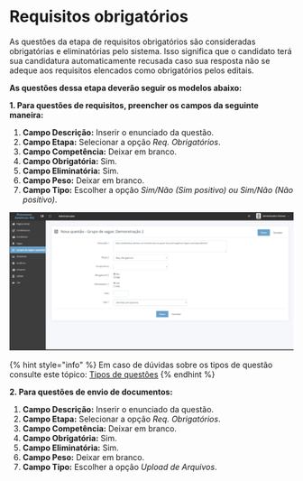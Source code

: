 # Requisitos obrigatórios

As questões da etapa de requisitos obrigatórios são consideradas obrigatórias e eliminatórias pelo sistema. Isso significa que o candidato terá sua candidatura automaticamente recusada caso sua resposta não se adeque aos requisitos elencados como obrigatórios pelos editais.

**As questões dessa etapa deverão seguir os modelos abaixo:**

**1. Para questões de requisitos, preencher os campos da seguinte maneira:**

1. **Campo Descrição:** Inserir o enunciado da questão.
2. **Campo Etapa:** Selecionar a opção _Req. Obrigatórios_.
3. **Campo Competência:** Deixar em branco.
4. **Campo Obrigatória:** Sim.
5. **Campo Eliminatória:** Sim.
6. **Campo Peso:** Deixar em branco.
7. **Campo Tipo:** Escolher a opção _Sim/Não (Sim positivo) ou Sim/Não (Não positivo)_.

![](<../../.gitbook/assets/image (7).png>)

{% hint style="info" %}
Em caso de dúvidas sobre os tipos de questão consulte este tópico: [Tipos de questões](../../sobre-o-sistema/tipos-de-questoes.md)
{% endhint %}

**2. Para questões de envio de documentos:**

1. **Campo Descrição:** Inserir o enunciado da questão.
2. **Campo Etapa:** Selecionar a opção _Req. Obrigatórios_.
3. **Campo Competência:** Deixar em branco.
4. **Campo Obrigatória:** Sim.
5. **Campo Eliminatória:** Sim.
6. **Campo Peso:** Deixar em branco.
7. **Campo Tipo:** Escolher a opção _Upload de Arquivos_.

